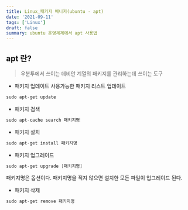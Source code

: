```yaml
---
title: Linux_패키지 매니저(ubuntu - apt)
date: '2021-09-11'
tags: ['Linux']
draft: false
summary: ubuntu 운영체제에서 apt 사용법
---
```


## apt 란?

> 우분투에서 쓰이는 데비안 계열의 패키지를 관리하는데 쓰이는 도구

- 패키지 업데이트
  사용가능한 패키지 리스트 업데이트

```s
sudo apt-get update
```

- 패키지 검색

```s
sudo apt-cache search 패키지명
```

- 패키지 설치

```s
sudo apt-get install 패키지명
```

- 패키지 업그레이드

```s
sudo apt-get upgrade [패키지명]
```

패키지명은 옵션이다. 패키지명을 적지 않으면 설치한 모든 파일이 업그레이드 된다.

- 패키지 삭제

```s
sudo apt-get remove 패키지명
```
